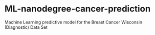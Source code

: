 # ML-nanodegree-cancer-prediction
Machine Learning predictive model for the Breast Cancer Wisconsin (Diagnostic) Data Set
